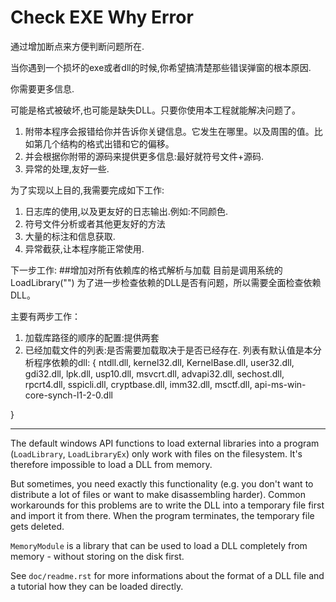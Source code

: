 Check EXE Why Error
============

通过增加断点来方便判断问题所在.

当你遇到一个损坏的exe或者dll的时候,你希望搞清楚那些错误弹窗的根本原因.

你需要更多信息.

可能是格式被破坏,也可能是缺失DLL。只要你使用本工程就能解决问题了。

1. 附带本程序会报错给你并告诉你关键信息。它发生在哪里。以及周围的值。比如第几个结构的格式出错和它的偏移。
2. 并会根据你附带的源码来提供更多信息:最好就符号文件+源码.
3. 异常的处理,友好一些.

为了实现以上目的,我需要完成如下工作:

1. 日志库的使用,以及更友好的日志输出.例如:不同颜色.
2. 符号文件分析或者其他更友好的方法
3. 大量的标注和信息获取.
4. 异常截获,让本程序能正常使用.

下一步工作:
##增加对所有依赖库的格式解析与加载
目前是调用系统的LoadLibrary("")
为了进一步检查依赖的DLL是否有问题，所以需要全面检查依赖DLL。

主要有两步工作：
1. 加载库路径的顺序的配置:提供两套
2. 已经加载文件的列表:是否需要加载取决于是否已经存在.
列表有默认值是本分析程序依赖的dll:
{
	ntdll.dll,
	kernel32.dll,
	KernelBase.dll,
	user32.dll,
	gdi32.dll,
	lpk.dll,
	usp10.dll,
	msvcrt.dll,
	advapi32.dll,
	sechost.dll,
	rpcrt4.dll,
	sspicli.dll,
	cryptbase.dll,
	imm32.dll,
	msctf.dll,
	api-ms-win-core-synch-l1-2-0.dll

}












----------------------

The default windows API functions to load external libraries into a program
(`LoadLibrary`, `LoadLibraryEx`) only work with files on the filesystem.  It's
therefore impossible to load a DLL from memory.

But sometimes, you need exactly this functionality (e.g. you don't want to
distribute a lot of files or want to make disassembling harder).  Common
workarounds for this problems are to write the DLL into a temporary file
first and import it from there.  When the program terminates, the temporary
file gets deleted.

`MemoryModule` is a library that can be used to load a DLL completely from
memory - without storing on the disk first.

See `doc/readme.rst` for more informations about the format of a DLL file and
a tutorial how they can be loaded directly.
